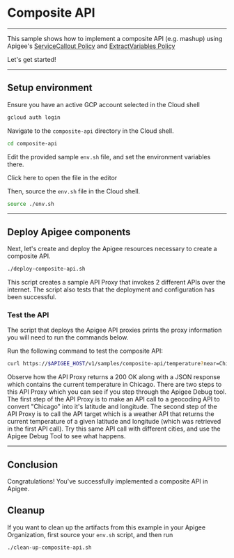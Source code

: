 # Composite API

---
This sample shows how to implement a composite API (e.g. mashup) using Apigee's [ServiceCallout Policy](https://cloud.google.com/apigee/docs/api-platform/reference/policies/service-callout-policy) and [ExtractVariables Policy](https://cloud.google.com/apigee/docs/api-platform/reference/policies/extract-variables-policy)

Let's get started!

---

## Setup environment

Ensure you have an active GCP account selected in the Cloud shell

```sh
gcloud auth login
```

Navigate to the `composite-api` directory in the Cloud shell.

```sh
cd composite-api
```

Edit the provided sample `env.sh` file, and set the environment variables there.

Click <walkthrough-editor-open-file filePath="composite-api/env.sh">here</walkthrough-editor-open-file> to open the file in the editor

Then, source the `env.sh` file in the Cloud shell.

```sh
source ./env.sh
```

---

## Deploy Apigee components

Next, let's create and deploy the Apigee resources necessary to create a composite API.

```sh
./deploy-composite-api.sh
```

This script creates a sample API Proxy that invokes 2 different APIs over the internet. The script also tests that the deployment and configuration has been successful.

### Test the API

The script that deploys the Apigee API proxies prints the proxy information you will need to run the commands below.

Run the following command to test the composite API:

```sh
curl https://$APIGEE_HOST/v1/samples/composite-api/temperature?near=Chicago
```

Observe how the API Proxy returns a 200 OK along with a JSON response which contains the current temperature in Chicago. There are two steps to this API Proxy which you can see if you step through the Apigee Debug tool. The first step of the API Proxy is to make an API call to a geocoding API to convert "Chicago" into it's latitude and longitude. The second step of the API Proxy is to call the API target which is a weather API that returns the current temperature of a given latitude and longitude (which was retrieved in the first API call). Try this same API call with different cities, and use the Apigee Debug Tool to see what happens.

---

## Conclusion

<walkthrough-conclusion-trophy></walkthrough-conclusion-trophy>

Congratulations! You've successfully implemented a composite API in Apigee.

<walkthrough-inline-feedback></walkthrough-inline-feedback>

## Cleanup

If you want to clean up the artifacts from this example in your Apigee Organization, first source your `env.sh` script, and then run

```bash
./clean-up-composite-api.sh
```
